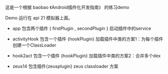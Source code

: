 这是一个根据 baobao 《Android插件化开发指南》 的练习demo

Demo 运行在 api 21 模拟器上面。


* app 包含两个插件 { firstPlugin , secondPlugin }
  启动插件中的service

* activityHook 包含一个插件 {hookPlugin}
    加载插件中类的方案1：为每个插件创建一个ClassLoader
* hook2act 包含一个插件 {hookPlugin}
     加载插件中类的方案2：合并多个dex

* zeus14 包含插件{zeusplugin} zeus classloader 方案